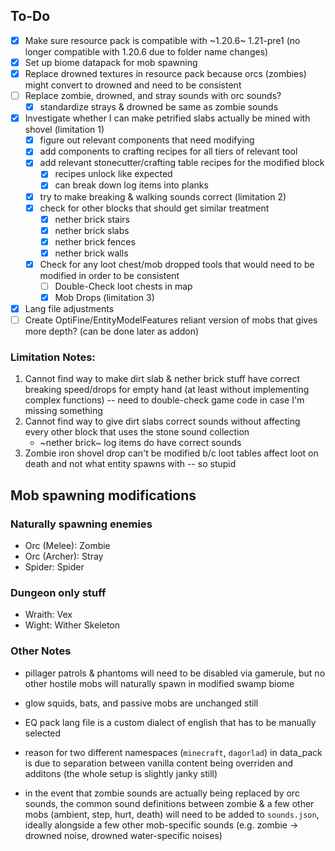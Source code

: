 ## To-Do

- [X] Make sure resource pack is compatible with ~1.20.6~ 1.21-pre1 (no longer compatible with 1.20.6 due to folder name changes)
- [X] Set up biome datapack for mob spawning
- [X] Replace drowned textures in resource pack because orcs (zombies) might convert to drowned and need to be consistent
- [ ] Replace zombie, drowned, and stray sounds with orc sounds?
    - [X] standardize strays & drowned be same as zombie sounds
- [X] Investigate whether I can make petrified slabs actually be mined with shovel (limitation 1)
    - [X] figure out relevant components that need modifying
    - [X] add components to crafting recipes for all tiers of relevant tool
    - [X] add relevant stonecutter/crafting table recipes for the modified block
    	- [X] recipes unlock like expected
    	- [X] can break down log items into planks
    - [X] try to make breaking & walking sounds correct (limitation 2)
    - [X] check for other blocks that should get similar treatment
    	- [X] nether brick stairs
    	- [X] nether brick slabs
    	- [X] nether brick fences
    	- [X] nether brick walls
    - [X] Check for any loot chest/mob dropped tools that would need to be modified in order to be consistent
    	- [ ] Double-Check loot chests in map
    	- [X] Mob Drops (limitation 3)
- [X] Lang file adjustments
- [ ] Create OptiFine/EntityModelFeatures reliant version of mobs that gives more depth? (can be done later as addon)

### Limitation Notes:
1. Cannot find way to make dirt slab & nether brick stuff have correct breaking speed/drops for empty hand (at least without implementing complex functions) -- need to double-check game code in case I'm missing something
2. Cannot find way to give dirt slabs correct sounds without affecting every other block that uses the stone sound collection
    - ~nether brick~ log items do have correct sounds
4. Zombie iron shovel drop can't be modified b/c loot tables affect loot on death and not what entity spawns with -- so stupid


## Mob spawning modifications
### Naturally spawning enemies
- Orc (Melee): Zombie
- Orc (Archer): Stray
- Spider: Spider

### Dungeon only stuff
- Wraith: Vex
- Wight: Wither Skeleton


### Other Notes
- pillager patrols & phantoms will need to be disabled via gamerule, but no other hostile mobs will naturally spawn in modified swamp biome
- glow squids, bats, and passive mobs are unchanged still
- EQ pack lang file is a custom dialect of english that has to be manually selected

- reason for two different namespaces (`minecraft`, `dagorlad`) in data_pack is due to separation between vanilla content being overriden and additons (the whole setup is slightly janky still)

- in the event that zombie sounds are actually being replaced by orc sounds, the common sound definitions between zombie & a few other mobs (ambient, step, hurt, death) will need to be added to `sounds.json`, ideally alongside a few other mob-specific sounds (e.g. zombie -> drowned noise, drowned water-specific noises) 
